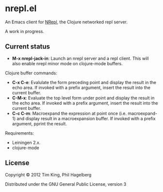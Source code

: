 # nrepl.el

An Emacs client for [NRepl](https://github.com/clojure/tools.nrepl),
the Clojure networked repl server.

A work in progress.

## Current status

* **M-x nrepl-jack-in**: Launch an nrepl server and a repl client.  This will also enable nrepl minor mode on clojure-mode buffers.

Clojure buffer commands:

* **C-x C-e**: Evalulate the form preceding point and display the result in the echo area.  If invoked with a prefix argument, insert the result into the current buffer.
* **C-M-x**: Evaluate the top level form under point and display the result in the echo area.  If invoked with a prefix argument, insert the result into the current buffer.
* **C-c C-m**: Macroexpand the expression at point once (i.e. macroexpand-1) and display result in a macroexpansion buffer. If invoked with a prefix argument, pprint the result.

Requirements:
* Leiningen 2.x.
* clojure-mode

## License

Copyright © 2012 Tim King, Phil Hagelberg

Distributed under the GNU General Public License, version 3
